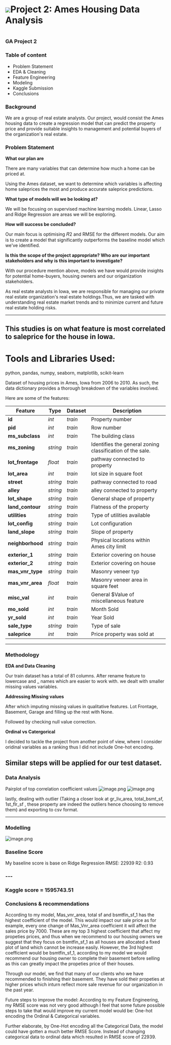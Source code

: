 # ![](https://ga-dash.s3.amazonaws.com/production/assets/logo-9f88ae6c9c3871690e33280fcf557f33.png)Project 2: Ames Housing Data Analysis

#

### GA Project 2

### Table of content
- Problem Statement
- EDA & Cleaning
- Feature Engineering
- Modeling 
- Kaggle Submission
- Conclusions

###  Background
We are a group of real estate analysts. Our project, would consist the Ames housing data to create a regression model that can predict the property price and provide suitable insights to management and potential buyers of the organization's real estate.

### Problem Statement

**What our plan are**

There are many variables that can determine how much a home can be priced at.

Using the Ames dataset, we want to determine which variables is affecting home saleprices the most and produce accurate saleprice predictions.

**What type of models will we be looking at?**

We will be focusing on supervised machine learning models. Linear, Lasso and Ridge Regression are areas we will be exploring.


**How will success be concluded?**

Our main focus is optimising 𝑅2 and RMSE for the different models. Our aim is to create a model that significantly outperforms the baseline model which we've identified.

**Is this the scope of the project appropriate? Who are our important stakeholders and why is this important to investigate?**

With our procedure mention above, models we have would provide insights for potential home-buyers, housing owners and our origanization stakeholders.

As real estate analysts in Iowa, we are responsible for managing our private real estate organization's real estate holdings.Thus, we are tasked with understanding real estate market trends and to minimize current and future real estate holding risks.

---

This studies is on what feature is most correlated to saleprice for the house in Iowa.
---

# Tools and Libraries Used:
python, pandas, numpy, seaborn, matplotlib, scikit-learn

Dataset of housing prices in Ames, Iowa from 2006 to 2010. As such, the data dictionary provides a thorough breakdown of the variables involved.

Here are some of the features:

|Feature|Type|Dataset|Description|
|---|---|---|---|
|**id**|*int*|*train*|Property number
|**pid**|*int*|*train*|Row number
|**ms_subclass**|*int*|*train*|The building class
|**ms_zoning**|*string*|*train*|Identifies the general zoning classification of the sale.
|**lot_frontage**|*float*|*train*|pathway connected to property
|**lot_area**|*int*|*train*|lot size in square foot
|**street**|*string*|*train*|pathway connected to road
|**alley**|*string*|*train*|alley connected to property
|**lot_shape**|*string*|*train*|General shape of property
|**land_contour**|*string*|*train*|Flatness of the property
|**utilities**|*string*|*train*|Type of utilities available
|**lot_config**|*string*|*train*|Lot configuration
|**land_slope**|*string*|*train*|Slope of property
|**neighborhood**|*string*|*train*|Physical locations within Ames city limit
|**exterior_1**|*string*|*train*|Exterior covering on house
|**exterior_2**|*string*|*train*|Exterior covering on house
|**mas_vnr_type**|*string*|*train*|Masonry veneer typ
|**mas_vnr_area**|*float*|*train*|Masonry veneer area in square feet
|**misc_val**|*int*|*train*|General $Value of miscellaneous feature
|**mo_sold**|*int*|*train*|Month Sold
|**yr_sold**|*int*|*train*|Year Sold
|**sale_type**|*string*|*train*|Type of sale
|**saleprice**|*int*|*train*|Price property was sold at

---

### Methodology

**EDA and Data Cleaning**

Our train dataset has a total of 81 columns. 
After rename feature to lowercase and _ names which are easier to work with. we dealt with smaller missing values variables.

**Addressing Missing values**

After which imputing missing values in qualitative features. Lot Frontage, Basement, Garage and filling up the rest with None.

Followed by checking null value correction. 

**Ordinal vs Catergorical**

I decided to tackle the project from another point of view, where I consider oridinal variables as a ranking thus I did not include One-hot encoding. 

Similar steps will be applied for our test dataset.
---
### Data Analysis
Pairplot of top correlation coefficient values
![image.png](https://i.postimg.cc/zDpjvbVc/Untitlwqeed.png)
![image.png](https://i.postimg.cc/GhFbvRnV/Untitled.png)

lastly, dealing with outlier (Taking a closer look at gr_liv_area, total_bsmt_sf, 1st_flr_sf
, these property are indeed the outliers hence choosing to remove them) and exporting to csv format.

---
### Modelling

![image.png](https://i.postimg.cc/kG5WKsBh/Untit3led.png)

### Baseline Score ###
My baseline score is base on Ridge Regression
RMSE: 22939
R2: 0.93

### --- 

### Kaggle score = 1595743.51

### Conclusions & recommendations
According to my model, Mas_vnr_area, total sf and bsmtfin_sf_1 has the highest coefficient of the model. This would impact our sale price as for example, every one change of Mas_Vnr_area coefficient it will affect the sales price by 7000. These are my top 3 highest coefficient that affect my propeties prices, and thus when we recommend to our housing owners we suggest that they focus on bsmtfin_sf_1 as all houses are allocated a fixed plot of land which cannot be increase easily. However, the 3rd highest coefficient would be bsmtfin_sf_1, according to my model we would recommend our housing owner to complete their basement before selling as this can greatly impact the propeties price of their houses. 

Through our model, we find that many of our clients who we have recommended to finishing their basement. They have sold their propeties at higher prices which inturn reflect more sale revenue for our organization in the past year. 

Future steps to improve the model:
According to my Feature Engineering, my RMSE score was not very good although I feel that some future possible steps to take that would improve my current model would be: One-hot encoding the Ordinal & Categorical variables.

Further elaborate, by One-Hot encoding all the Categorical Data, the model could have gotten a much better RMSE Score. Instead of changing categorical data to ordinal data which resulted in RMSE score of 22939.


